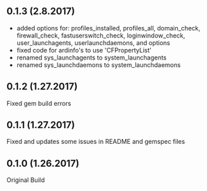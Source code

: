 ## 0.1.3 (2.8.2017)
- added options for: profiles_installed, profiles_all, domain_check, firewall_check, fastuserswitch_check, loginwindow_check, user_launchagents, userlaunchdaemons, and options
- fixed code for ardinfo's to use 'CFPropertyList'
- renamed sys_launchagents to system_launchagents
- renamed sys_launchdaemons to system_launchdaemons


## 0.1.2 (1.27.2017)
Fixed gem build errors

## 0.1.1 (1.27.2017)
Fixed and updates some issues in README and gemspec files

## 0.1.0 (1.26.2017)
Original Build

